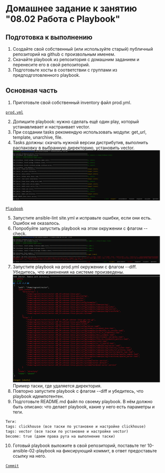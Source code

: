 # Домашнее задание к занятию "08.02 Работа с Playbook"


## Подготовка к выполнению

1) Создайте свой собственный (или используйте старый) публичный репозиторий на github с произвольным именем.
2) Cкачайте playbook из репозитория с домашним заданием и перенесите его в свой репозиторий.
3) Подготовьте хосты в соответствии с группами из предподготовленного playbook.

## Основная часть

1) Приготовьте свой собственный inventory файл prod.yml.

<code>[prod.yml](https://github.com/PremiumQQ/devops-netology/blob/main/DZ_2/playbook/inventory/prod.yml)
</code>

2) Допишите playbook: нужно сделать ещё один play, который устанавливает и настраивает vector.
3) При создании tasks рекомендую использовать модули: get_url, template, unarchive, file.
4) Tasks должны: скачать нужной версии дистрибутив, выполнить распаковку в выбранную директорию, установить vector.
![img_20.png](img_20.png)

<code>[Playbook](https://github.com/PremiumQQ/devops-netology/tree/main/DZ_2/playbook)
</code>

5) Запустите ansible-lint site.yml и исправьте ошибки, если они есть.
Ошибок не оказалось.
6) Попробуйте запустить playbook на этом окружении с флагом --check.
![img_19.png](img_19.png)
7) Запустите playbook на prod.yml окружении с флагом --diff. Убедитесь, что изменения на системе произведены.
![img_21.png](img_21.png)
Пример таски, где удаляется директория.
8) Повторно запустите playbook с флагом --diff и убедитесь, что playbook идемпотентен.
9) Подготовьте README.md файл по своему playbook. В нём должно быть описано: что делает playbook, какие у него есть параметры и теги.

```
Теги:
tags: clickhouse (все таски по установке и настройке clickhouse)
tags: vector (все таски по установке и настройке vector)
become: true (даем права рута на выполнение таски)
```

10) Готовый playbook выложите в свой репозиторий, поставьте тег 10-ansible-02-playbook на фиксирующий коммит, в ответ предоставьте ссылку на него.

<code>[Commit](https://github.com/PremiumQQ/devops-netology/commit/e97317d2ecd75356f090bb0090a090637cfdab23)
</code>

